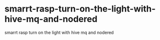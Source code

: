 # smarrt-rasp-turn-on-the-light-with-hive-mq-and-nodered
smarrt rasp turn on the light with hive mq and nodered
